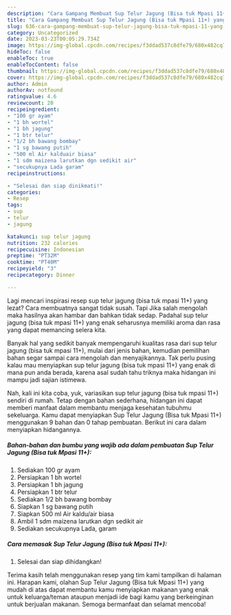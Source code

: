 ```yaml
---
description: "Cara Gampang Membuat Sup Telur Jagung (Bisa tuk Mpasi 11+) yang Enak Banget"
title: "Cara Gampang Membuat Sup Telur Jagung (Bisa tuk Mpasi 11+) yang Enak Banget"
slug: 636-cara-gampang-membuat-sup-telur-jagung-bisa-tuk-mpasi-11-yang-enak-banget
category: Uncategorized
date: 2023-03-23T00:05:29.734Z
image: https://img-global.cpcdn.com/recipes/f3ddad537c8dfe79/680x482cq70/sup-telur-jagung-bisa-tuk-mpasi-11-foto-resep-utama.jpg
hideToc: false
enableToc: true
enableTocContent: false
thumbnail: https://img-global.cpcdn.com/recipes/f3ddad537c8dfe79/680x482cq70/sup-telur-jagung-bisa-tuk-mpasi-11-foto-resep-utama.jpg
cover: https://img-global.cpcdn.com/recipes/f3ddad537c8dfe79/680x482cq70/sup-telur-jagung-bisa-tuk-mpasi-11-foto-resep-utama.jpg
author: Admin
authorAv: notfound
ratingvalue: 4.6
reviewcount: 20
recipeingredient:
- "100 gr ayam"
- "1 bh wortel"
- "1 bh jagung"
- "1 btr telur"
- "1/2 bh bawang bombay"
- "1 sg bawang putih"
- "500 ml Air kalduair biasa"
- "1 sdm maizena larutkan dgn sedikit air"
- "secukupnya Lada garam"
recipeinstructions:

- "Selesai dan siap dinikmati!"
categories:
- Resep
tags:
- sup
- telur
- jagung

katakunci: sup telur jagung 
nutrition: 232 calories
recipecuisine: Indonesian
preptime: "PT32M"
cooktime: "PT40M"
recipeyield: "3"
recipecategory: Dinner

---
```



Lagi mencari inspirasi resep sup telur jagung (bisa tuk mpasi 11+) yang lezat? Cara membuatnya sangat tidak susah. Tapi Jika salah mengolah maka hasilnya akan hambar dan bahkan tidak sedap. Padahal sup telur jagung (bisa tuk mpasi 11+) yang enak seharusnya memiliki aroma dan rasa yang dapat memancing selera kita.




Banyak hal yang sedikit banyak mempengaruhi kualitas rasa dari sup telur jagung (bisa tuk mpasi 11+), mulai dari jenis bahan, kemudian pemilihan bahan segar sampai cara mengolah dan menyajikannya. Tak perlu pusing kalau mau menyiapkan sup telur jagung (bisa tuk mpasi 11+) yang enak di mana pun anda berada, karena asal sudah tahu triknya maka hidangan ini mampu jadi sajian istimewa.


Nah, kali ini kita coba, yuk, variasikan sup telur jagung (bisa tuk mpasi 11+) sendiri di rumah. Tetap dengan bahan sederhana, hidangan ini dapat memberi manfaat dalam membantu menjaga kesehatan tubuhmu sekeluarga. Kamu dapat menyiapkan Sup Telur Jagung (Bisa tuk Mpasi 11+) menggunakan 9 bahan dan 0 tahap pembuatan. Berikut ini cara dalam menyiapkan hidangannya.

<!--inarticleads1-->

##### Bahan-bahan dan bumbu yang wajib ada dalam pembuatan Sup Telur Jagung (Bisa tuk Mpasi 11+):

1. Sediakan 100 gr ayam
1. Persiapkan 1 bh wortel
1. Persiapkan 1 bh jagung
1. Persiapkan 1 btr telur
1. Sediakan 1/2 bh bawang bombay
1. Siapkan 1 sg bawang putih
1. Siapkan 500 ml Air kaldu/air biasa
1. Ambil 1 sdm maizena larutkan dgn sedikit air
1. Sediakan secukupnya Lada, garam




<!--inarticleads2-->

##### Cara memasak Sup Telur Jagung (Bisa tuk Mpasi 11+):


1. Selesai dan siap dihidangkan!



Terima kasih telah menggunakan resep yang tim kami tampilkan di halaman ini. Harapan kami, olahan Sup Telur Jagung (Bisa tuk Mpasi 11+) yang mudah di atas dapat membantu kamu menyiapkan makanan yang enak untuk keluarga/teman ataupun menjadi ide bagi kamu yang berkeinginan untuk berjualan makanan. Semoga bermanfaat dan selamat mencoba!
